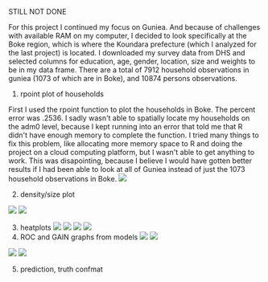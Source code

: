   STILL NOT DONE
  
  
  For this project I continued my focus on Guniea. And because of challenges with available RAM on my computer, I decided to look specifically at the Boke region, which is where the Koundara prefecture (which I analyzed for the last project) is located. I downloaded my survey data from DHS and selected columns for education, age, gender, location, size and weights to be in my data frame. There are a total of 7912 household observations in guniea (1073 of which are in Boke), and 10874 persons observations. 
1. rpoint plot of households

First I used the rpoint function to plot the households in Boke. The percent error was .2536. I sadly wasn't able to spatially locate my households on the adm0 level, because I kept running into an error that told me that R didn't have enough memory to complete the function. I tried many things to fix this problem, like allocating more memory space to R and doing the project on a cloud computing platform, but I wasn't able to get anything to work. This was disapointing, because I believe I would have gotten better results if I had been able to look at all of Guniea instead of just the 1073 household observations in Boke.
![](rpoint_boke.PNG)



2. density/size plot

![](density1.PNG)
![](density2.PNG)

3. heatplots
![](scale.png)
![](raw.png)
![](normal.png)
![](percent.png)
4. ROC and GAIN graphs from models
![](multireg_gain.PNG)
![](multireg_roc.PNG)

![](rf_gain.PNG)
![](rf_roc.PNG)

5. prediction, truth confmat
